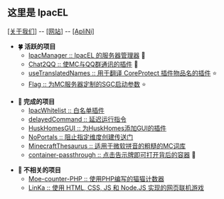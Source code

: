 ## 这里是 IpacEL

[[关于我们]](https://github.com/IpacEL/Ipacamod) -- [[网站]](https://ipacel.cc) -- [[ApliNi]](https://github.com/ApliNi)

- **🍀 活跃的项目**
  - [IpacManager :: IpacEL 的服务器管理器](https://github.com/ApliNi/IpacManager) 🌟
  - [Chat2QQ :: 使MC与QQ群通讯的插件](https://github.com/ApliNi/Chat2QQ) 🌟
  - [useTranslatedNames :: 用于翻译 CoreProtect 插件物品名的插件](https://github.com/ApliNi/useTranslatedNames) ⭐
  - [Flag :: 为MC服务器定制的SGC启动参数](https://github.com/IpacEL/Flag) ⭐
<p></p>

- **🥡 完成的项目**
  - [IpacWhitelist :: 白名单插件](https://github.com/ApliNi/IpacWhitelist)
  - [delayedCommand :: 延迟运行指令](https://github.com/ApliNi/delayedCommand)
  - [HuskHomesGUI :: 为HuskHomes添加GUI的插件](https://github.com/ApliNi/HuskHomesGUI)
  - [NoPortals :: 阻止指定维度创建传送门](https://github.com/ApliNi/NoPortals)
  - [MinecraftThesaurus :: 适用于微软拼音的粗糙的MC词库](https://github.com/ApliNi/MinecraftThesaurus)
  - [container-passthrough :: 点击告示牌即可打开背后的容器](https://github.com/IpacEL/container-passthrough) 🔗
<p></p>

- **👻 不相关的项目**
  - [Moe-counter-PHP :: 使用PHP编写的猫猫计数器](https://github.com/ApliNi/Moe-counter-PHP)
  - [LinKa :: 使用 HTML, CSS, JS 和 Node.JS 实现的网页联机游戏](https://github.com/ApliNi/Linka)
